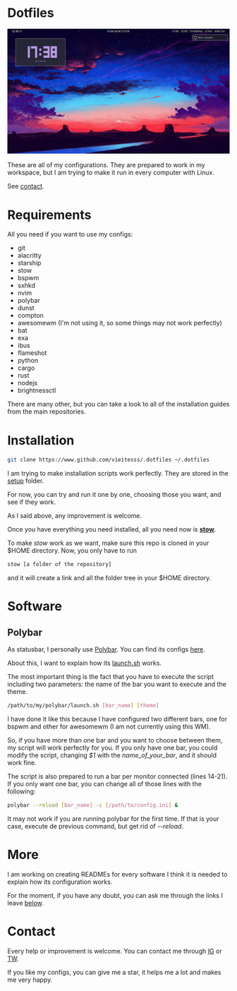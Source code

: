 # Dotfiles

![My desktop](/assets/bspwm-desktop.png)

These are all of my configurations. They are prepared to work in my workspace, but I am trying to make it run in every computer with Linux.

See [contact](#contact).

# Requirements

All you need if you want to use my configs:

* git
* alacritty
* starship
* stow
* bspwm
* sxhkd
* nvim
* polybar
* dunst
* compton
* awesomewm (I'm not using it, so some things may not work perfectly)
* bat
* exa
* ibus
* flameshot
* python
* cargo
* rust
* nodejs
* brightnessctl

There are many other, but you can take a look to all of the installation guides from the main repositories.

# Installation

```bash
git clone https://www.github.com/vieitesss/.dotfiles ~/.dotfiles
```

I am trying to make installation scripts work perfectly. They are stored in the [setup](/setup/) folder.

For now, you can try and run it one by one, choosing those you want, and see if they work.

As I said above, any improvement is welcome.

Once you have everything you need installed, all you need now is [**stow**](https://www.gnu.org/software/stow/manual/stow.html#Invoking-Stow).

To make *stow* work as we want, make sure this repo is cloned in your $HOME directory. Now, you only have to run 
```bash
stow [a folder of the repository]
``` 

and it will create a link and all the folder tree in your $HOME directory.

# Software

## Polybar

As statusbar, I personally use [Polybar](https://github.com/polybar/polybar). You can find its configs [here](/polybar/.config/polybar/).

About this, I want to explain how its [launch.sh](/polybar/.config/polybar/launch.sh) works.

The most important thing is the fact that you have to execute the script including two parameters: the name of the bar you want to execute and the theme.

```bash
/path/to/my/polybar/launch.sh [bar_name] [theme]
``` 

I have done it like this because I have configured two different bars, one for bspwm and other for awesomewm (I am not currently using this WM).

So, if you have more than one bar and you want to choose between them, my script will work perfectly for you. If you only have one bar, you could modify the script, changing *$1* with the *name_of_your_bar*, and it should work fine.

The script is also prepared to run a bar per monitor connected (lines 14-21). If you only want one bar, you can change all of those lines with the following:

```bash
polybar --reload [bar_name] -c [/path/to/config.ini] &
``` 

It may not work if you are running polybar for the first time. If that is your case, execute de previous command, but get rid of *--reload*.

# More

I am working on creating READMEs for every software I think it is needed to explain how its configuration works.

For the moment, if you have any doubt, you can ask me through the links I leave [below](#contact).

# Contact

Every help or improvement is welcome. You can contact me through [IG](https://www.instagram.com/vieitesss_/) or [TW](https://twitter.com/vieitesss_/).

If you like my configs, you can give me a star, it helps me a lot and makes me very happy.
